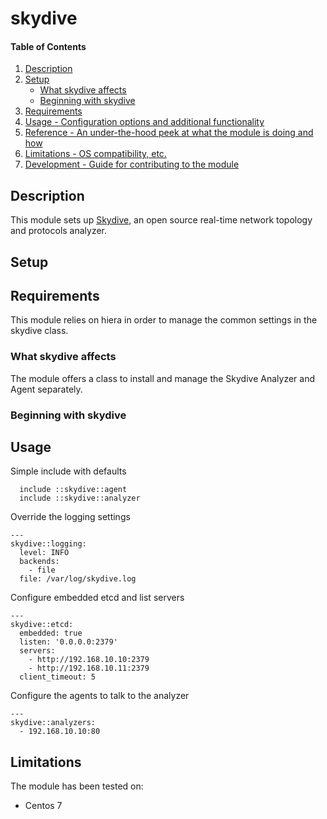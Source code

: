 # skydive

#### Table of Contents

1. [Description](#description)
1. [Setup](#setup)
    * [What skydive affects](#what-skydive-affects)
    * [Beginning with skydive](#beginning-with-skydive)
1. [Requirements](#requirements)
1. [Usage - Configuration options and additional functionality](#usage)
1. [Reference - An under-the-hood peek at what the module is doing and how](#reference)
1. [Limitations - OS compatibility, etc.](#limitations)
1. [Development - Guide for contributing to the module](#development)

## Description

This module sets up [Skydive](https://github.com/skydive-project/skydive), an open source real-time network topology and protocols analyzer.

## Setup

## Requirements

This module relies on hiera in order to manage the common settings in the skydive class.

### What skydive affects

The module offers a class to install and manage the Skydive Analyzer and Agent separately.

### Beginning with skydive

## Usage

Simple include with defaults

```
  include ::skydive::agent
  include ::skydive::analyzer
```

Override the logging settings

```
---
skydive::logging:
  level: INFO
  backends:
    - file
  file: /var/log/skydive.log
```

Configure embedded etcd and list servers

```
---
skydive::etcd:
  embedded: true
  listen: '0.0.0.0:2379'
  servers:
    - http://192.168.10.10:2379
    - http://192.168.10.11:2379
  client_timeout: 5
```

Configure the agents to talk to the analyzer

```
---
skydive::analyzers:
  - 192.168.10.10:80
```

## Limitations

The module has been tested on:

* Centos 7
